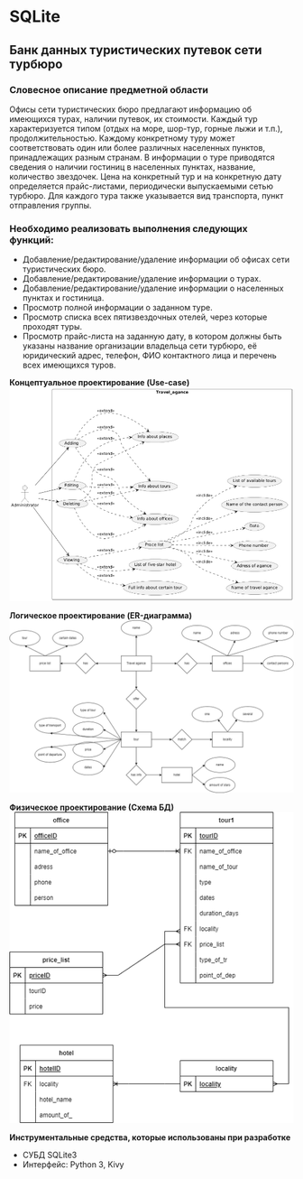 # SQLite
## Банк данных туристических путевок сети турбюро
### Словесное описание предметной области
Офисы сети туристических бюро предлагают информацию об имеющихся турах, наличии путевок, их стоимости. Каждый тур характеризуется типом (отдых на море, шор-тур, горные лыжи и т.п.), продолжительностью. Каждому конкретному туру может соответствовать один или более различных населенных пунктов, принадлежащих разным странам. В информации о туре приводятся сведения о наличии гостиниц в населенных пунктах, название, количество звездочек. Цена на конкретный тур и на конкретную дату определяется прайс-листами, периодически выпускаемыми сетью турбюро. Для каждого тура также указывается вид транспорта, пункт отправления группы.
### Необходимо реализовать выполнения следующих функций:
- Добавление/редактирование/удаление информации об офисах сети туристических бюро.
-    Добавление/редактирование/удаление информации о турах.
-   Добавление/редактирование/удаление информации о населенных пунктах и гостиница.
-    Просмотр полной информации о заданном туре.
-  Просмотр списка всех пятизвездочных отелей, через которые проходят туры.
-   Просмотр прайс-листа на заданную дату, в котором должны быть указаны название организации владельца сети турбюро, её юридический адрес, телефон, ФИО контактного лица и перечень всех имеющихся туров.
  
**Концептуальное проектирование (Use-case)**
![use case diagram](https://github.com/ArianaM03/SQLite/blob/main/diagrams/use_case.png)

**Логическое проектирование (ER-диаграмма)**
![er diagram](https://github.com/ArianaM03/SQLite/blob/main/diagrams/er.png)

**Физическое проектирование (Схема БД)**
![db](https://github.com/ArianaM03/SQLite/blob/main/diagrams/data_base.png)

**Инструментальные средства, которые использованы при разработке**
- СУБД SQLite3
- Интерфейс: Python 3, Kivy
